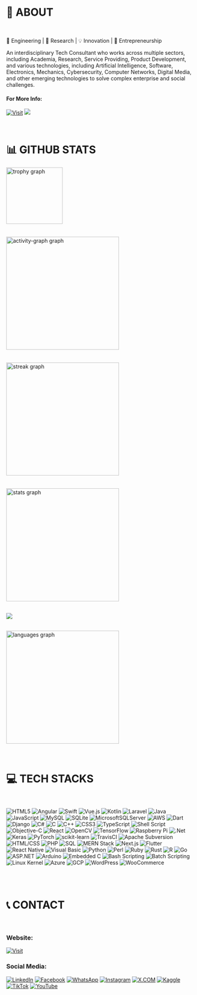 # 📘 ABOUT

<br>

🔧 Engineering | 🧪 Research | 💡 Innovation | 🚀 Entrepreneurship

An interdisciplinary Tech Consultant who works across multiple sectors, including Academia, Research, Service Providing, Product Development, and various technologies, including Artificial Intelligence, Software, Electronics, Mechanics, Cybersecurity, Computer Networks, Digital Media, and other emerging technologies to solve complex enterprise and social challenges.

#### For More Info:

[![Visit](https://img.shields.io/badge/Visit%3A%20www.gunarakulan.info-%23E01E5A?style=flat&logo=realm&logoColor=white)](http://www.gunarakulan.info)    [![](https://visitcount.itsvg.in/api?id=gunarakulangunaretnam&icon=0&color=6)](https://visitcount.itsvg.in)

<br>

# 📊 GITHUB STATS

<div align="left">
  <img src="https://github-profile-trophy.vercel.app?username=gunarakulangunaretnam&theme=onedark&column=-1&row=1&margin-w=8&margin-h=8&no-bg=false&no-frame=false&order=4" height="150" alt="trophy graph"  />
</div>

<br>
<br>

<div align="left">
  <img src="https://github-readme-activity-graph.vercel.app/graph?username=gunarakulangunaretnam&radius=16&theme=redical&area=true&order=5" height="300" alt="activity-graph graph"  />
</div>

<br>
<br>

<div align="left">
  <img src="https://streak-stats.demolab.com?user=gunarakulangunaretnam&locale=en&mode=daily&theme=radical&hide_border=false&border_radius=5&order=3" height="300" alt="streak graph"  />
</div>

<br>
<br>


<div align="left">
  <img src="https://github-readme-stats.vercel.app/api?username=gunarakulangunaretnam&hide_title=false&hide_rank=false&show_icons=true&include_all_commits=true&count_private=true&disable_animations=false&theme=radical&locale=en&hide_border=false&order=1" height="300" alt="stats graph"  />
</div>


<br>

![](https://github-contributor-stats.vercel.app/api?username=gunarakulangunaretnam&limit=5&theme=dark&combine_all_yearly_contributions=true)

<br>



<div align="left">
  <img src="https://github-readme-stats.vercel.app/api/top-langs?username=gunarakulangunaretnam&locale=en&hide_title=false&layout=compact&card_width=320&langs_count=10&theme=radical&hide_border=false&order=2" height="300" alt="languages graph"  />
</div>

<br>
<br>

# 💻 TECH STACKS

<br>

![HTML5](https://img.shields.io/badge/html5-%23E34F26.svg?style=for-the-badge&logo=html5&logoColor=white)
![Angular](https://img.shields.io/badge/angular-%23DD0031.svg?style=for-the-badge&logo=angular&logoColor=white)
![Swift](https://img.shields.io/badge/swift-F54A2A?style=for-the-badge&logo=swift&logoColor=white)
![Vue.js](https://img.shields.io/badge/vue.js-%2335495e.svg?style=for-the-badge&logo=vuedotjs&logoColor=%234FC08D)
![Kotlin](https://img.shields.io/badge/kotlin-%237F52FF.svg?style=for-the-badge&logo=kotlin&logoColor=white)
![Laravel](https://img.shields.io/badge/laravel-%23FF2D20.svg?style=for-the-badge&logo=laravel&logoColor=white)
![Java](https://img.shields.io/badge/java-%23ED8B00.svg?style=for-the-badge&logo=openjdk&logoColor=white)
![JavaScript](https://img.shields.io/badge/javascript-%23323330.svg?style=for-the-badge&logo=javascript&logoColor=%23F7DF1E)
![MySQL](https://img.shields.io/badge/mysql-4479A1.svg?style=for-the-badge&logo=mysql&logoColor=white)
![SQLite](https://img.shields.io/badge/sqlite-%2307405e.svg?style=for-the-badge&logo=sqlite&logoColor=white)
![MicrosoftSQLServer](https://img.shields.io/badge/Microsoft%20SQL%20Server-CC2927?style=for-the-badge&logo=microsoft%20sql%20server&logoColor=white)
![AWS](https://img.shields.io/badge/AWS-%23FF9900.svg?style=for-the-badge&logo=amazon-aws&logoColor=white)
![Dart](https://img.shields.io/badge/dart-%230175C2.svg?style=for-the-badge&logo=dart&logoColor=white)
![Django](https://img.shields.io/badge/django-%23092E20.svg?style=for-the-badge&logo=django&logoColor=white)
![C#](https://img.shields.io/badge/c%23-%23239120.svg?style=for-the-badge&logo=csharp&logoColor=white)
![C](https://img.shields.io/badge/c-%2300599C.svg?style=for-the-badge&logo=c&logoColor=white)
![C++](https://img.shields.io/badge/c++-%2300599C.svg?style=for-the-badge&logo=c%2B%2B&logoColor=white)
![CSS3](https://img.shields.io/badge/css3-%231572B6.svg?style=for-the-badge&logo=css3&logoColor=white)
![TypeScript](https://img.shields.io/badge/typescript-%23007ACC.svg?style=for-the-badge&logo=typescript&logoColor=white)
![Shell Script](https://img.shields.io/badge/shell_script-%23121011.svg?style=for-the-badge&logo=gnu-bash&logoColor=white)
![Objective-C](https://img.shields.io/badge/OBJECTIVE--C-%233A95E3.svg?style=for-the-badge&logo=apple&logoColor=white)
![React](https://img.shields.io/badge/react-%2320232a.svg?style=for-the-badge&logo=react&logoColor=%2361DAFB)
![OpenCV](https://img.shields.io/badge/opencv-%23white.svg?style=for-the-badge&logo=opencv&logoColor=white)
![TensorFlow](https://img.shields.io/badge/TensorFlow-%23FF6F00.svg?style=for-the-badge&logo=TensorFlow&logoColor=white)
![Raspberry Pi](https://img.shields.io/badge/-RaspberryPi-C51A4A?style=for-the-badge&logo=Raspberry-Pi)
![.Net](https://img.shields.io/badge/.NET-5C2D91?style=for-the-badge&logo=.net&logoColor=white)
![Keras](https://img.shields.io/badge/Keras-%23D00000.svg?style=for-the-badge&logo=Keras&logoColor=white)
![PyTorch](https://img.shields.io/badge/PyTorch-%23EE4C2C.svg?style=for-the-badge&logo=PyTorch&logoColor=white)
![scikit-learn](https://img.shields.io/badge/scikit--learn-%23F7931E.svg?style=for-the-badge&logo=scikit-learn&logoColor=white)
![TravisCI](https://img.shields.io/badge/travis%20ci-%232B2F33.svg?style=for-the-badge&logo=travis&logoColor=white)
![Apache Subversion](https://img.shields.io/badge/subversion-%23809CC9.svg?style=for-the-badge&logo=subversion&logoColor=white)
![HTML/CSS](https://img.shields.io/badge/HTML%2FCSS-E34F26?style=for-the-badge&logo=html5&logoColor=white)
![PHP](https://img.shields.io/badge/PHP-777BB4?style=for-the-badge&logo=php&logoColor=white)
![SQL](https://img.shields.io/badge/SQL-4479A1?style=for-the-badge&logo=sqlite&logoColor=white)
![MERN Stack](https://img.shields.io/badge/MERN-3C873A?style=for-the-badge&logo=mongodb&logoColor=white)
![Next.js](https://img.shields.io/badge/Next.js-000000?style=for-the-badge&logo=nextdotjs&logoColor=white)
![Flutter](https://img.shields.io/badge/Flutter-02569B?style=for-the-badge&logo=flutter&logoColor=white)
![React Native](https://img.shields.io/badge/React_Native-20232A?style=for-the-badge&logo=react&logoColor=61DAFB)
![Visual Basic](https://img.shields.io/badge/Visual_Basic-5C2D91?style=for-the-badge&logo=visualstudio&logoColor=white)
![Python](https://img.shields.io/badge/Python-3776AB?style=for-the-badge&logo=python&logoColor=white)
![Perl](https://img.shields.io/badge/Perl-39457E?style=for-the-badge&logo=perl&logoColor=white)
![Ruby](https://img.shields.io/badge/Ruby-CC342D?style=for-the-badge&logo=ruby&logoColor=white)
![Rust](https://img.shields.io/badge/Rust-000000?style=for-the-badge&logo=rust&logoColor=white)
![R](https://img.shields.io/badge/R-276DC3?style=for-the-badge&logo=r&logoColor=white)
![Go](https://img.shields.io/badge/Go-00ADD8?style=for-the-badge&logo=go&logoColor=white)
![ASP.NET](https://img.shields.io/badge/ASP.NET-512BD4?style=for-the-badge&logo=dotnet&logoColor=white)
![Arduino](https://img.shields.io/badge/Arduino-00979D?style=for-the-badge&logo=arduino&logoColor=white)
![Embedded C](https://img.shields.io/badge/Embedded_C-00599C?style=for-the-badge&logo=c&logoColor=white)
![Bash Scripting](https://img.shields.io/badge/Bash_Scripting-4EAA25?style=for-the-badge&logo=gnu-bash&logoColor=white)
![Batch Scripting](https://img.shields.io/badge/Batch_Scripting-4B0082?style=for-the-badge&logo=windows&logoColor=white)
![Linux Kernel](https://img.shields.io/badge/Linux_Kernel-FCC624?style=for-the-badge&logo=linux&logoColor=black)
![Azure](https://img.shields.io/badge/Azure-0078D4?style=for-the-badge&logo=microsoft-azure&logoColor=white)
![GCP](https://img.shields.io/badge/GCP-4285F4?style=for-the-badge&logo=google-cloud&logoColor=white)
![WordPress](https://img.shields.io/badge/WordPress-21759B?style=for-the-badge&logo=wordpress&logoColor=white)
![WooCommerce](https://img.shields.io/badge/WooCommerce-96588A?style=for-the-badge&logo=woocommerce&logoColor=white)

<br>
<br>

# 📞 CONTACT

<br>

### Website: 

[![Visit](https://img.shields.io/badge/Visit%3A%20www.gunarakulan.info-%23E01E5A?style=flat&logo=realm&logoColor=white)](http://www.gunarakulan.info)

### Social Media:

[![LinkedIn](https://img.shields.io/badge/-LinkedIn-0A66C2?style=for-the-badge&logo=linkedin&logoColor=white)](https://www.linkedin.com/in/gunarakulangunaretnam)
[![Facebook](https://img.shields.io/badge/-Facebook-196dcc?style=for-the-badge&logo=facebook&logoColor=white)](https://www.facebook.com/gunarakulangunaretnam)
[![WhatsApp](https://img.shields.io/badge/-WhatsApp-07a647?style=for-the-badge&logo=whatsapp&logoColor=white)](https://wa.me/94740001141?text=WhatsApp%3A%20%2B9740001141)
[![Instagram](https://img.shields.io/badge/-Instagram-bd3651?style=for-the-badge&logo=instagram&logoColor=white)](https://www.instagram.com/gunarakulangunaretnam)
[![X.COM](https://img.shields.io/badge/-X.COM-0066ff?style=for-the-badge&logo=x&logoColor=white)](https://x.com/gunarakulangr)
[![Kaggle](https://img.shields.io/badge/-Kaggle-3295bd?style=for-the-badge&logo=kaggle&logoColor=white)](https://www.kaggle.com/gunarakulangr)
[![TikTok](https://img.shields.io/badge/-TikTok-579ea3?style=for-the-badge&logo=tiktok&logoColor=white)](https://www.tiktok.com/@gunarakulangunaretnam)
[![YouTube](https://img.shields.io/badge/-YouTube-a82121?style=for-the-badge&logo=youtube&logoColor=white)](https://www.youtube.com/channel/UCjMOdgHFAjAdBKiqV8y2Tww)
